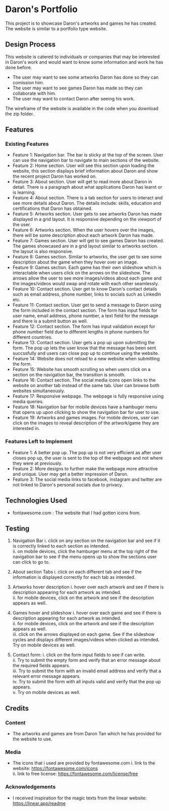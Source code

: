 # Daron's Portfolio

This project is to showcase Daron's artworks and games he has created. The website is similar to a portfolio type website.

## Design Process

This website is catered to individuals or companies that may be interested in Daron's work and would want to know some information and work he has done before.

- The user may want to see some artworks Daron has done so they can comission him.
- The user may want to see games Daron has made so they can collaborate with him.
- The user may want to contact Daron after seeing his work.

The wireframe of the website is available in the code when you download the zip folder.

## Features

### Existing Features

- Feature 1: Navigation bar. The bar is sticky at the top of the screen. User can use the navigation bar to navigate to main sections of the website.
- Feature 2: Home section. User will see this section upon loading the website, this section displays brief information about Daron and show the recent project Daron has worked on.
- Feature 3: About section. User will get to read more about Daron in detail. There is a paragraph about what applications Daron has learnt or is learning.
- Feature 4: About section. There is a tab section for users to interact and see more details about Daron. The details include: skills, education and certifications that Daron has obtained.
- Feature 5: Artworks section. User gets to see artworks Daron has made displayed in a grid layout. It is responsive depending on the viewport of the user.
- Feature 6: Artworks section. When the user hovers over the images, there will be some description about each artwork Daron has made.
- Feature 7: Games section. User will get to see games Daron has created. The games showcased are in a grid layout similar to artworks section. the layout is also responsive.
- Feature 8: Games section. Similar to artworks, the user get to see some description about the game when they hover over an image.
- Feature 9: Games section. Each game has their own slideshow which is interactable when users click on the arrows on the slideshow. The arrows allow the user to see more images/videos about each game and the images/videos would swap and rotate with each other seamlessly.
- Feature 10: Contact section. User get to know Daron's contact details such as email address, phone number, links to socials such as LinkedIn etc.
- Feature 11: Contact section. User get to send a message to Daron using the form included in the contact section. The form has input fields for user name, email address, phone number, a text field for the message and there is a submit button as well.
- Feature 12: Contact section. The form has input validation except for phone number field due to different lengths in phone numbers for different countries.
- Feature 13: Contact section. User gets a pop up upon submitting the form. The pop up lets the user know that the message has been sent succssfully and users can close pop up to continue using the website.
- Feature 14: Website does not reload to a new website when submitting the form.
- Feature 15: Website has smooth scrolling so when users click on a section on the navigation bar, the transition is smooth.
- Feature 16: Contact section. The social media icons open links to the website on another tab instead of the same tab. User can browse both websites simultaneously.
- Feature 17: Responsive webpage. The webpage is fully responsive using media queries.
- Feature 18: Navigation bar for mobile devices have a hambuger menu that opens up upon clicking to show the navigation bar for user to use.
- Feature 19: Artworks and games images. For mobile devices, user can click on the images to reveal description of the artwork/game they are interested in.

### Features Left to Implement

- Feature 1: A better pop up. The pop up is not very efficient as after user closes pop up, the user is sent to the top of the webpage and not where they were at previously.
- Feature 2: More designs to further make the webpage more attractive and unique. User may get a better impression of Daron.
- Feature 3: The social media links to facebook, instagram and twitter are not linked to Daron's personal socials due to privacy.

## Technologies Used

- fontawesome.com : The website that I had gotten icons from.

## Testing

1. Navigation Bar
   i. click on any section on the navigation bar and see if it is correctly linked to each section as intended.\
   ii. on mobile devices, click the hamburger menu at the top right of the navigation bar to see if the menu opens up to show the sections user can click to go to.

2. About section Tabs
   i. click on each different tab and see if the information is displayed correctly for each tab as intended.

3. Artworks hover description
   i. hover over each artwork and see if there is description appearing for each artwork as intended.\
   ii. for mobile devices, click on the artwork and see if the description appears as well.

4. Games hover and slideshow
   i. hover over each game and see if there is description appearing for each artwork as intended.\
   ii. for mobile devices, click on the artwork and see if the description appears as well.\
   iii. click on the arrows displayed on each game. See if the slideshow cycles and displays different images/videos when clicked as intended. Try on mobile devices as well.

5. Contact form:
   i. click on the form input fields to see if can write.\
   ii. Try to submit the empty form and verify that an error message about the required fields appears.\
   iii. Try to submit the form with an invalid email address and verify that a relevant error message appears.\
   iv. Try to submit the form with all inputs valid and verify that the pop up appears.\
   v. Try on mobile devices as well.

## Credits

### Content

- The artworks and games are from Daron Tan which he has provided for the website to use.

### Media

- The icons that i used are provided by fontawesome.com
  i. link to the website: https://fontawesome.com/icons \
  ii. link to free license: https://fontawesome.com/license/free

### Acknowledgements

- I received inspiration for the magic texts from the linear website: https://linear.app/readme
